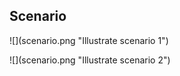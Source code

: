 
## Scenario

![](scenario.png &quot;Illustrate scenario 1&quot;)

![](scenario.png &quot;Illustrate scenario 2&quot;)
